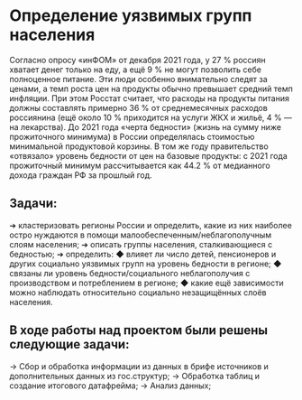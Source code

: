 # **Определение уязвимых групп населения**


Согласно опросу «инФОМ» от декабря 2021 года, у 27 % россиян хватает
денег только на еду, а ещё 9 % не могут позволить себе полноценное
питание. Эти люди особенно внимательно следят за ценами, а темп роста
цен на продукты обычно превышает средний темп инфляции. При этом
Росстат считает, что расходы на продукты питания должны составлять
примерно 36 % от среднемесячных расходов россиянина (ещё около 10 %
приходится на услуги ЖКХ и жильё, 4 % — на лекарства).
До 2021 года «черта бедности» (жизнь на сумму ниже прожиточного
минимума) в России определялась стоимостью минимальной продуктовой
корзины. В том же году правительство «отвязало» уровень бедности от цен на
базовые продукты: с 2021 года прожиточный минимум рассчитывается как
44.2 % от медианного дохода граждан РФ за прошлый год.

## Задачи:
➔ кластеризовать регионы России и определить, какие из них наиболее
остро нуждаются в помощи малообеспеченным/неблагополучным
слоям населения;
➔ описать группы населения, сталкивающиеся с бедностью;
➔ определить:
◆ влияет ли число детей, пенсионеров и других социально уязвимых
групп на уровень бедности в регионе;
◆ связаны ли уровень бедности/социального неблагополучия с
производством и потреблением в регионе;
◆ какие ещё зависимости можно наблюдать относительно
социально незащищённых слоёв населения.

## В ходе работы над проектом были решены следующие задачи:
→ Сбор и обработка информации из данных в брифе источников и дополнительных данных из гос.структур;
→ Обработка таблиц и создание итогового датафрейма;
→ Анализ данных;


  
